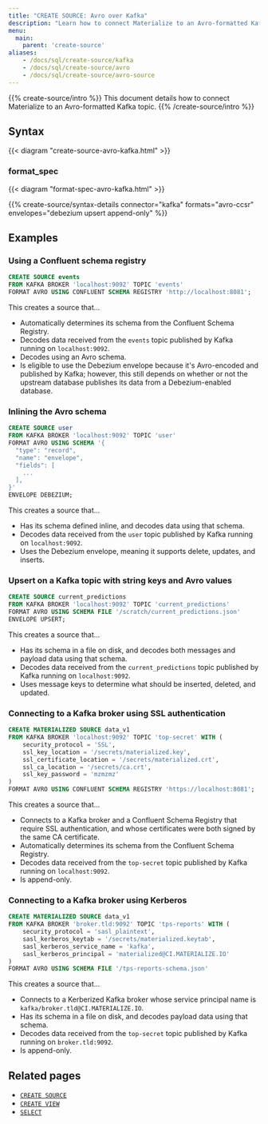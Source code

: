 ```yaml
---
title: "CREATE SOURCE: Avro over Kafka"
description: "Learn how to connect Materialize to an Avro-formatted Kafka topic"
menu:
  main:
    parent: 'create-source'
aliases:
    - /docs/sql/create-source/kafka
    - /docs/sql/create-source/avro
    - /docs/sql/create-source/avro-source
---
```


{{% create-source/intro %}}
This document details how to connect Materialize to an Avro-formatted Kafka
topic.
{{% /create-source/intro %}}

## Syntax

{{< diagram "create-source-avro-kafka.html" >}}

### format_spec

{{< diagram "format-spec-avro-kafka.html" >}}

{{% create-source/syntax-details connector="kafka" formats="avro-ccsr" envelopes="debezium upsert append-only" %}}

## Examples

### Using a Confluent schema registry

```sql
CREATE SOURCE events
FROM KAFKA BROKER 'localhost:9092' TOPIC 'events'
FORMAT AVRO USING CONFLUENT SCHEMA REGISTRY 'http://localhost:8081';
```

This creates a source that...

- Automatically determines its schema from the Confluent Schema Registry.
- Decodes data received from the `events` topic published by Kafka running on
  `localhost:9092`.
- Decodes using an Avro schema.
- Is eligible to use the Debezium envelope because it's Avro-encoded and
  published by Kafka; however, this still depends on whether or not the upstream
  database publishes its data from a Debezium-enabled database.

### Inlining the Avro schema

```sql
CREATE SOURCE user
FROM KAFKA BROKER 'localhost:9092' TOPIC 'user'
FORMAT AVRO USING SCHEMA '{
  "type": "record",
  "name": "envelope",
  "fields": [
    ...
  ],
}'
ENVELOPE DEBEZIUM;
```

This creates a source that...

- Has its schema defined inline, and decodes data using that schema.
- Decodes data received from the `user` topic published by Kafka running on
  `localhost:9092`.
- Uses the Debezium envelope, meaning it supports delete, updates, and inserts.

### Upsert on a Kafka topic with string keys and Avro values

```sql
CREATE SOURCE current_predictions
FROM KAFKA BROKER 'localhost:9092' TOPIC 'current_predictions'
FORMAT AVRO USING SCHEMA FILE '/scratch/current_predictions.json'
ENVELOPE UPSERT;
```

This creates a source that...

- Has its schema in a file on disk, and decodes both messages and payload data using that schema.
- Decodes data received from the `current_predictions` topic published by Kafka running on
  `localhost:9092`.
- Uses message keys to determine what should be inserted, deleted, and updated.

### Connecting to a Kafka broker using SSL authentication

```sql
CREATE MATERIALIZED SOURCE data_v1
FROM KAFKA BROKER 'localhost:9092' TOPIC 'top-secret' WITH (
    security_protocol = 'SSL',
    ssl_key_location = '/secrets/materialized.key',
    ssl_certificate_location = '/secrets/materialized.crt',
    ssl_ca_location = '/secrets/ca.crt',
    ssl_key_password = 'mzmzmz'
)
FORMAT AVRO USING CONFLUENT SCHEMA REGISTRY 'https://localhost:8081';
```

This creates a source that...

- Connects to a Kafka broker and a Confluent Schema Registry that require SSL
  authentication, and whose certificates were both signed by the same CA
  certificate.
- Automatically determines its schema from the Confluent Schema Registry.
- Decodes data received from the `top-secret` topic published by Kafka running on
  `localhost:9092`.
- Is append-only.


### Connecting to a Kafka broker using Kerberos

```sql
CREATE MATERIALIZED SOURCE data_v1
FROM KAFKA BROKER 'broker.tld:9092' TOPIC 'tps-reports' WITH (
    security_protocol = 'sasl_plaintext',
    sasl_kerberos_keytab = '/secrets/materialized.keytab',
    sasl_kerberos_service_name = 'kafka',
    sasl_kerberos_principal = 'materialized@CI.MATERIALIZE.IO'
)
FORMAT AVRO USING SCHEMA FILE '/tps-reports-schema.json'
```

This creates a source that...

- Connects to a Kerberized Kafka broker whose service principal name is
  `kafka/broker.tld@CI.MATERIALIZE.IO`.
- Has its schema in a file on disk, and decodes payload data using that schema.
- Decodes data received from the `top-secret` topic published by Kafka running on
  `broker.tld:9092`.
- Is append-only.

## Related pages

- [`CREATE SOURCE`](../)
- [`CREATE VIEW`](../../create-view)
- [`SELECT`](../../select)

[Debezium]: http://debezium.io
